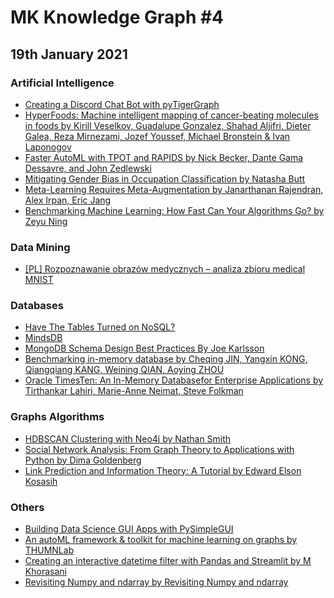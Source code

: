 # MK Knowledge Graph #4

## 19th January 2021

### Artificial Intelligence
- [Creating a Discord Chat Bot with pyTigerGraph](https://www.tigergraph.com/blogs/community/creating-a-discord-chat-bot-with-pytigergraph/?utm_content=151560750&utm_medium=social&utm_source=linkedin&hss_channel=lcp-3693966)
- [HyperFoods: Machine intelligent mapping of cancer-beating molecules in foods by Kirill Veselkov, Guadalupe Gonzalez, Shahad Aljifri, Dieter Galea, Reza Mirnezami, Jozef Youssef, Michael Bronstein & Ivan Laponogov](https://www.nature.com/articles/s41598-019-45349-y)
- [Faster AutoML with TPOT and RAPIDS by Nick Becker, Dante Gama Dessavre, and John Zedlewski](https://medium.com/rapids-ai/faster-automl-with-tpot-and-rapids-758455cd89e5) 
- [Mitigating Gender Bias in Occupation Classification by Natasha Butt](https://towardsdatascience.com/mitigating-gender-bias-in-occupation-classification-805edb389729)
- [Meta-Learning Requires Meta-Augmentation by Janarthanan Rajendran, Alex Irpan, Eric Jang](https://arxiv.org/pdf/2007.05549.pdf)
- [Benchmarking Machine Learning: How Fast Can Your Algorithms Go? by Zeyu Ning](https://arxiv.org/pdf/2101.03219v1.pdf)

### Data Mining
- [[PL] Rozpoznawanie obrazów medycznych – analiza zbioru medical MNIST](https://deepdrive.pl/rozpoznawanie-obrazow-medycznych-analiza-zbioru-medical-mnist/)

### Databases
- [Have The Tables Turned on NoSQL?](https://stackoverflow.blog/2021/01/14/have-the-tables-turned-on-nosql/)
- [MindsDB](https://github.com/mindsdb/mindsdb)
- [MongoDB Schema Design Best Practices By Joe Karlsson](https://developer.mongodb.com/article/mongodb-schema-design-best-practices?utm_campaign=schemadesignbestpractice&utm_source=linkedin&utm_medium=organic_social)
- [Benchmarking in-memory database by Cheqing JIN, Yangxin KONG, Qiangqiang KANG, Weining QIAN, Aoying ZHOU](https://link.springer.com/article/10.1007/s11704-016-5366-0)
- [Oracle TimesTen: An In-Memory Databasefor Enterprise Applications by Tirthankar Lahiri, Marie-Anne Neimat, Steve Folkman](http://sites.computer.org/debull/A13june/TimesTen1.pdf)

### Graphs Algorithms
- [HDBSCAN Clustering with Neo4j  by Nathan Smith](https://towardsdatascience.com/hdbscan-clustering-with-neo4j-57e0cec57560)
- [Social Network Analysis: From Graph Theory to Applications with Python by Dima Goldenberg](https://towardsdatascience.com/social-network-analysis-from-theory-to-applications-with-python-d12e9a34c2c7?source=social.tw)
- [Link Prediction and Information Theory: A Tutorial by Edward Elson Kosasih](https://towardsdatascience.com/link-prediction-and-information-theory-a-tutorial-a67ecc73e7f9?source=social.tw)

### Others
- [Building Data Science GUI Apps with PySimpleGUI](https://towardsdatascience.com/building-data-science-gui-apps-with-pysimplegui-179db54a9a15)
- [An autoML framework & toolkit for machine learning on graphs by THUMNLab](https://github.com/THUMNLab/AutoGL)
- [Creating an interactive datetime filter with Pandas and Streamlit by M Khorasani](https://towardsdatascience.com/creating-an-interactive-datetime-filter-with-pandas-and-streamlit-2f6818e90aed?source=social.tw)
- [Revisiting Numpy and ndarray by Revisiting Numpy and ndarray](https://towardsdatascience.com/revisiting-numpy-and-ndarray-e1e5f9a69791?source=social.tw)